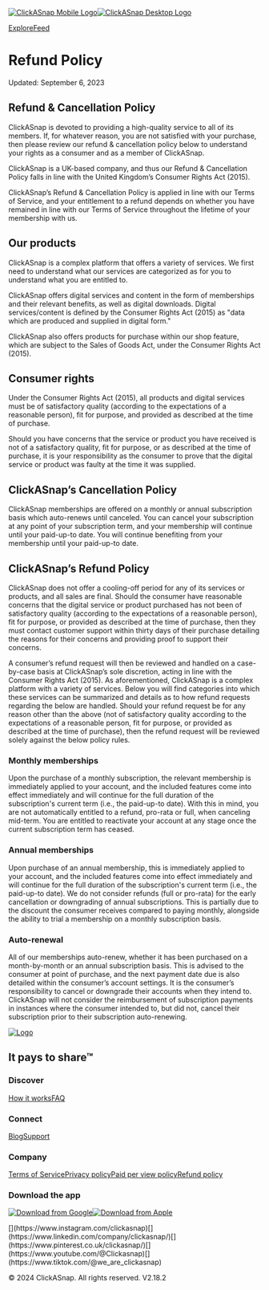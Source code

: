 [![ClickASnap Mobile Logo](/logo/logo-mobile-purple.svg)![ClickASnap Desktop Logo](/logo/logo-purple-black.svg)](https://www.clickasnap.com/)

[Explore](https://www.clickasnap.com/explore/popular)[Feed](https://www.clickasnap.com/feed)

Refund Policy
=============

Updated: September 6, 2023

[](#refund--cancellation-policy)Refund & Cancellation Policy
------------------------------------------------------------

ClickASnap is devoted to providing a high-quality service to all of its members. If, for whatever reason, you are not satisfied with your purchase, then please review our refund & cancellation policy below to understand your rights as a consumer and as a member of ClickASnap.

ClickASnap is a UK-based company, and thus our Refund & Cancellation Policy falls in line with the United Kingdom’s Consumer Rights Act (2015).

ClickASnap’s Refund & Cancellation Policy is applied in line with our Terms of Service, and your entitlement to a refund depends on whether you have remained in line with our Terms of Service throughout the lifetime of your membership with us.

[](#our-products)Our products
-----------------------------

ClickASnap is a complex platform that offers a variety of services. We first need to understand what our services are categorized as for you to understand what you are entitled to.

ClickASnap offers digital services and content in the form of memberships and their relevant benefits, as well as digital downloads. Digital services/content is defined by the Consumer Rights Act (2015) as "data which are produced and supplied in digital form."

ClickASnap also offers products for purchase within our shop feature, which are subject to the Sales of Goods Act, under the Consumer Rights Act (2015).

[](#consumer-rights)Consumer rights
-----------------------------------

Under the Consumer Rights Act (2015), all products and digital services must be of satisfactory quality (according to the expectations of a reasonable person), fit for purpose, and provided as described at the time of purchase.

Should you have concerns that the service or product you have received is not of a satisfactory quality, fit for purpose, or as described at the time of purchase, it is your responsibility as the consumer to prove that the digital service or product was faulty at the time it was supplied.

[](#clickasnaps-cancellation-policy)ClickASnap’s Cancellation Policy
--------------------------------------------------------------------

ClickASnap memberships are offered on a monthly or annual subscription basis which auto-renews until canceled. You can cancel your subscription at any point of your subscription term, and your membership will continue until your paid-up-to date. You will continue benefiting from your membership until your paid-up-to date.

[](#clickasnaps-refund-policy)ClickASnap’s Refund Policy
--------------------------------------------------------

ClickASnap does not offer a cooling-off period for any of its services or products, and all sales are final. Should the consumer have reasonable concerns that the digital service or product purchased has not been of satisfactory quality (according to the expectations of a reasonable person), fit for purpose, or provided as described at the time of purchase, then they must contact customer support within thirty days of their purchase detailing the reasons for their concerns and providing proof to support their concerns.

A consumer’s refund request will then be reviewed and handled on a case-by-case basis at ClickASnap’s sole discretion, acting in line with the Consumer Rights Act (2015). As aforementioned, ClickASnap is a complex platform with a variety of services. Below you will find categories into which these services can be summarized and details as to how refund requests regarding the below are handled. Should your refund request be for any reason other than the above (not of satisfactory quality according to the expectations of a reasonable person, fit for purpose, or provided as described at the time of purchase), then the refund request will be reviewed solely against the below policy rules.

### [](#monthly-memberships)Monthly memberships

Upon the purchase of a monthly subscription, the relevant membership is immediately applied to your account, and the included features come into effect immediately and will continue for the full duration of the subscription's current term (i.e., the paid-up-to date). With this in mind, you are not automatically entitled to a refund, pro-rata or full, when canceling mid-term. You are entitled to reactivate your account at any stage once the current subscription term has ceased.

### [](#annual-memberships)Annual memberships

Upon purchase of an annual membership, this is immediately applied to your account, and the included features come into effect immediately and will continue for the full duration of the subscription's current term (i.e., the paid-up-to date). We do not consider refunds (full or pro-rata) for the early cancellation or downgrading of annual subscriptions. This is partially due to the discount the consumer receives compared to paying monthly, alongside the ability to trial a membership on a monthly subscription basis.

### [](#auto-renewal)Auto-renewal

All of our memberships auto-renew, whether it has been purchased on a month-by-month or an annual subscription basis. This is advised to the consumer at point of purchase, and the next payment date due is also detailed within the consumer’s account settings. It is the consumer’s responsibility to cancel or downgrade their accounts when they intend to. ClickASnap will not consider the reimbursement of subscription payments in instances where the consumer intended to, but did not, cancel their subscription prior to their subscription auto-renewing.

[![Logo](/logo/logo-purple-white.svg)](https://www.clickasnap.com/)

It pays to share™
-----------------

### Discover

[How it works](https://www.youtube.com/playlist?list=PLDc5zcAMIEBJPYDdUNAHoYK7xul_LjrVa)[FAQ](https://support.clickasnap.com/)

### Connect

[Blog](https://blog.clickasnap.com/)[Support](https://support.clickasnap.com/)

### Company

[Terms of Service](https://www.clickasnap.com/legal/terms-of-service)[Privacy policy](https://www.clickasnap.com/legal/privacy-policy)[Paid per view policy](https://www.clickasnap.com/legal/paid-per-view-policy)[Refund policy](https://www.clickasnap.com/legal/refund-policy)

### Download the app

[![Download from Google](/mobile-download/google-store.png)](https://play.google.com/store/apps/details?id=com.clickasnap.app)[![Download from Apple](/mobile-download/apple-store.svg)](https://apps.apple.com/om/app/clickasnap/id6474788901)

[](https://www.facebook.com/clickasnap/)[](https://x.com/ClickASnap_)[](https://www.instagram.com/clickasnap)[](https://www.linkedin.com/company/clickasnap/)[](https://www.pinterest.co.uk/clickasnap/)[](https://www.youtube.com/@Clickasnap)[](https://www.tiktok.com/@we_are_clickasnap)

© 2024 ClickASnap. All rights reserved. V2.18.2